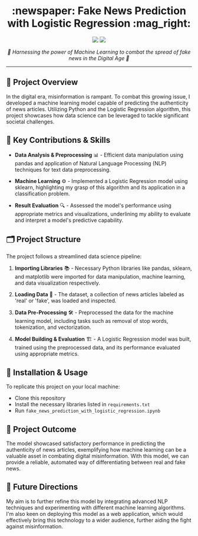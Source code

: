 <h1 align="center">:newspaper: Fake News Prediction with Logistic Regression :mag_right:</h1>

<p align="center">
  <a href="#"><img src="https://img.shields.io/badge/Python-3.8-blue"></a>
  <a href="#"><img src="https://img.shields.io/badge/Dependencies-Updated-green.svg"></a>
</p>

<p align="center">
  <i>🚀 Harnessing the power of Machine Learning to combat the spread of fake news in the Digital Age 🚀</i>
</p>

---

## :dart: Project Overview

In the digital era, misinformation is rampant. To combat this growing issue, I developed a machine learning model capable of predicting the authenticity of news articles. Utilizing Python and the Logistic Regression algorithm, this project showcases how data science can be leveraged to tackle significant societal challenges.

## 🎯 Key Contributions & Skills

* **Data Analysis & Preprocessing** :bar_chart: - Efficient data manipulation using pandas and application of Natural Language Processing (NLP) techniques for text data preprocessing.

* **Machine Learning** :gear: - Implemented a Logistic Regression model using sklearn, highlighting my grasp of this algorithm and its application in a classification problem.

* **Result Evaluation** :mag: - Assessed the model's performance using appropriate metrics and visualizations, underlining my ability to evaluate and interpret a model's predictive capability.

## 🗂️ Project Structure

The project follows a streamlined data science pipeline:

1. **Importing Libraries** 📚 - Necessary Python libraries like pandas, sklearn, and matplotlib were imported for data manipulation, machine learning, and data visualization respectively.

2. **Loading Data** 💾 - The dataset, a collection of news articles labeled as 'real' or 'fake', was loaded and inspected.

3. **Data Pre-Processing** 🛠️ - Preprocessed the data for the machine learning model, including tasks such as removal of stop words, tokenization, and vectorization.

4. **Model Building & Evaluation** 🏗️ - A Logistic Regression model was built, trained using the preprocessed data, and its performance evaluated using appropriate metrics.

## 🚀 Installation & Usage

To replicate this project on your local machine:
- Clone this repository
- Install the necessary libraries listed in `requirements.txt`
- Run `fake_news_prediction_with_logistic_regression.ipynb`

## 🥇 Project Outcome

The model showcased satisfactory performance in predicting the authenticity of news articles, exemplifying how machine learning can be a valuable asset in combating digital misinformation. With this model, we can provide a reliable, automated way of differentiating between real and fake news.

## 🌟 Future Directions

My aim is to further refine this model by integrating advanced NLP techniques and experimenting with different machine learning algorithms. I'm also keen on deploying this model as a web application, which would effectively bring this technology to a wider audience, further aiding the fight against misinformation.
